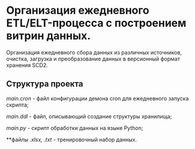 # Организация ежедневного ETL/ELT-процесса с построением витрин данных.

Организация ежедневного сбора данных из различных источников, очистка, загрузка и преобразование данных в версионный формат хранения SCD2.

## Структура проекта

*main.cron* - файл конфигурации демона cron для ежедневного запуска скрипта;

*main.ddl* - файл, описывающий создание структуры хранилища;

*main.py* - скрипт обработки данных на языке Python;

**файлы *.xlsx, *.txt** - тренировочный набор данных.
